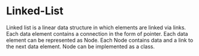 # Linked-List
Linked list is a linear data structure in which elements are linked via links.
Each data element contains a connection in the form of pointer.
Each data element can be represented as Node. Each Node contains data and a link to the next data element.
Node can be implemented as a class.

